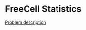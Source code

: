 FreeCell Statistics
===================

[Problem description](http://code.google.com/codejam/contest/1145485/dashboard#s=p0)
